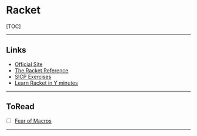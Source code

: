 # Racket



[TOC]

------

## Links

- [Official Site](https://racket-lang.org/)
- [The Racket Reference](https://docs.racket-lang.org/reference/index.html)
- [SICP Exercises](http://community.schemewiki.org/?sicp-ex-1.10)
- [Learn Racket in Y minutes](https://learnxinyminutes.com/docs/racket/)



------

## ToRead

- [ ] [Fear of Macros](http://www.greghendershott.com/fear-of-macros/index.html)



------

